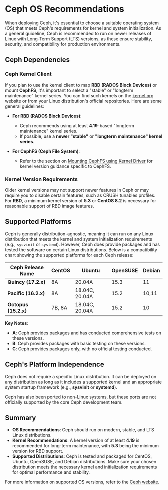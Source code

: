 # Ceph OS Recommendations

When deploying Ceph, it's essential to choose a suitable operating system (OS) that meets Ceph's requirements for kernel and system initialization. As a general guideline, Ceph is recommended to run on newer releases of Linux with Long-Term Support (LTS) versions, as these ensure stability, security, and compatibility for production environments.

## Ceph Dependencies

### **Ceph Kernel Client**

If you plan to use the kernel client to map **RBD (RADOS Block Devices)** or mount **CephFS**, it's important to select a "stable" or "longterm maintenance" kernel series. You can find such kernels on the [kernel.org](http://kernel.org) website or from your Linux distribution's official repositories. Here are some general guidelines:

- **For RBD (RADOS Block Devices)**:
  - Ceph recommends using at least **4.19**-based "longterm maintenance" kernel series.
  - If possible, use a **newer "stable"** or **"longterm maintenance" kernel series**.
  
- **For CephFS (Ceph File System)**:
  - Refer to the section on [Mounting CephFS using Kernel Driver](#) for kernel version guidance specific to CephFS.

### **Kernel Version Requirements**

Older kernel versions may not support newer features in Ceph or may require you to disable certain features, such as CRUSH tunables profiles. For **RBD**, a minimum kernel version of **5.3** or **CentOS 8.2** is necessary for reasonable support of RBD image features.

## Supported Platforms

Ceph is generally distribution-agnostic, meaning it can run on any Linux distribution that meets the kernel and system initialization requirements (e.g., `sysvinit` or `systemd`). However, Ceph does provide packages and has tested the software on certain Linux distributions. Below is a compatibility chart showing the supported platforms for each Ceph release:

| **Ceph Release Name** | **CentOS**    | **Ubuntu**       | **OpenSUSE**  | **Debian** |
|-----------------------|---------------|------------------|---------------|------------|
| **Quincy (17.2.x)**    | 8A            | 20.04A           | 15.3          | 11         |
| **Pacific (16.2.x)**   | 8A            | 18.04C, 20.04A   | 15.2          | 10,11      |
| **Octopus (15.2.x)**   | 7B, 8A        | 18.04C, 20.04A   | 15.2          | 10         |

**Key Notes**:
- **A**: Ceph provides packages and has conducted comprehensive tests on these versions.
- **B**: Ceph provides packages with basic testing on these versions.
- **C**: Ceph provides packages only, with no official testing conducted.

## Ceph's Platform Independence

Ceph does not require a specific Linux distribution. It can be deployed on any distribution as long as it includes a supported kernel and an appropriate system startup framework (e.g., **sysvinit** or **systemd**). 

Ceph has also been ported to non-Linux systems, but these ports are not officially supported by the core Ceph development team.

## Summary

- **OS Recommendations**: Ceph should run on modern, stable, and LTS Linux distributions.
- **Kernel Recommendations**: A kernel version of at least **4.19** is recommended for long-term maintenance, with **5.3** being the minimum version for RBD support.
- **Supported Distributions**: Ceph is tested and packaged for CentOS, Ubuntu, OpenSUSE, and Debian distributions. Make sure your chosen distribution meets the necessary kernel and initialization requirements for optimal performance and stability.
  
For more information on supported OS versions, refer to the [Ceph website](https://ceph.io/).

